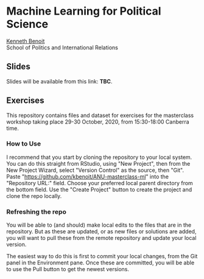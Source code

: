 # Machine Learning for Political Science

[Kenneth Benoit](https://kenbenoit.net)  
School of Politics and International Relations

## Slides

Slides will be available from this link: **TBC**.

## Exercises

This repository contains files and dataset for exercises for the masterclass workshop taking place
29-30 October, 2020, from 15:30-18:00 Canberra time.

### How to Use

I recommend that you start by cloning the repository to your local system.  You can do this straight from RStudio, using "New Project", then from the New Project Wizard, select "Version Control" as the source, then "Git".  Paste "https://github.com/kbenoit/ANU-masterclass-ml" into the "Repository URL:" field.  Choose your preferred local parent directory from the bottom field.  Use the "Create Project" button to create the project and clone the repo locally.

### Refreshing the repo

You will be able to (and should) make local edits to the files that are in the repository.  But as these are updated, or as new files or solutions are added, you will want to pull these from the remote repository and update your local version.

The easiest way to do this is first to commit your local changes, from the Git panel in the Environment pane.  Once these are committed, you will be able to use the Pull button to get the newest versions.

